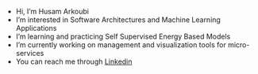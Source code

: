 - Hi, I’m Husam Arkoubi
- I’m interested in Software Architectures and Machine Learning Applications
- I’m learning and practicing Self Supervised Energy Based Models
- I’m currently working on management and visualization tools for micro-services 
- You can reach me through [Linkedin](http://www.linkedin.com/in/husam-arkoubi-70470a25)

<!---
HArkoubi/HArkoubi is a ✨ special ✨ repository because its `README.md` (this file) appears on your GitHub profile.
You can click the Preview link to take a look at your changes.
--->
